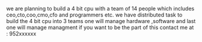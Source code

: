 we are planning to build a 4 bit cpu with a team of 14 people which includes ceo,cto,coo,cmo,cfo and programmers etc. 
we have distributed task to build the 4 bit cpu into 3 teams one will manage hardware ,software and last one will manage managment
if you want to be the part of this contact me at : 952xxxxxx
